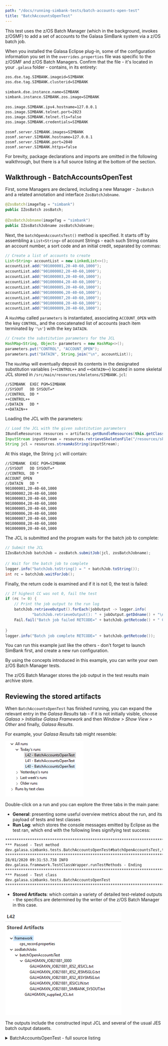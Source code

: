 ```yaml
---
path: "/docs/running-simbank-tests/batch-accounts-open-test"
title: "BatchAccountsOpenTest"
---
```

This test uses the z/OS Batch Manager (which in the background, invokes z/OSMF) to add a set of accounts to the Galasa SimBank system via a z/OS batch job.

When you installed the Galasa Eclipse plug-in, some of the configuration information you set in the `overrides.properties` file was specific to the z/OSMF and z/OS Batch Managers. Confirm that the file - it's located in your `.galasa` folder - contains, in its entirety:

```properties
zos.dse.tag.SIMBANK.imageid=SIMBANK
zos.dse.tag.SIMBANK.clusterid=SIMBANK

simbank.dse.instance.name=SIMBANK
simbank.instance.SIMBANK.zos.image=SIMBANK

zos.image.SIMBANK.ipv4.hostname=127.0.0.1
zos.image.SIMBANK.telnet.port=2023
zos.image.SIMBANK.telnet.tls=false
zos.image.SIMBANK.credentials=SIMBANK

zosmf.server.SIMBANK.images=SIMBANK
zosmf.server.SIMBANK.hostname=127.0.0.1
zosmf.server.SIMBANK.port=2040
zosmf.server.SIMBANK.https=false
```

For brevity, package declarations and imports are omitted in the following walkthrough, but there is a full source listing at the bottom of the section.

## Walkthrough - BatchAccountsOpenTest

First, some Managers are declared, including a new Manager - `ZosBatch` and a related annotation and interface `ZosBatchJobname`.

```java
@ZosBatch(imageTag = "simbank")
public IZosBatch zosBatch;

@ZosBatchJobname(imageTag = "simbank")
public IZosBatchJobname zosBatchJobname;
```
Next, the `batchOpenAccountsTest()` method is specified. It starts off by assembling a `List<String>` of account Strings - each such String contains an account number, a sort code and an initial credit, separated by commas:

```java
// Create a list of accounts to create
List<String> accountList = new LinkedList<>();
accountList.add("901000001,20-40-60,1000");
accountList.add("901000002,20-40-60,1000");
accountList.add("901000003,20-40-60,1000");
accountList.add("901000004,20-40-60,1000");
accountList.add("901000005,20-40-60,1000");
accountList.add("901000006,20-40-60,1000");
accountList.add("901000007,20-40-60,1000");
accountList.add("901000008,20-40-60,1000");
accountList.add("901000009,20-40-60,1000");
```

A `HashMap` called `parameters` is instantiated, associating `ACCOUNT_OPEN` with the key `CONTROL`, and the concatenated list of accounts (each item terminated by `'\n'`) with the key `DATAIN`.

```java
// Create the substitution parameters for the JCL
HashMap<String, Object> parameters = new HashMap<>();
parameters.put("CONTROL", "ACCOUNT_OPEN");
parameters.put("DATAIN", String.join("\n", accountList));
```

The `HashMap` will eventually deposit its contents in the designated substitution variables (`++CONTROL++` and `++DATAIN++`) located in some skeletal JCL stored in `/src/main/resources/skeletons/SIMBANK.jcl`:

```
//SIMBANK  EXEC PGM=SIMBANK
//SYSOUT   DD SYSOUT=*
//CONTROL  DD *
++CONTROL++
//DATAIN   DD *
++DATAIN++
```
Loading the JCL with the parameters:
```java
// Load the JCL with the given substitution parameters
IBundleResources resources = artifacts.getBundleResources(this.getClass());
InputStream inputStream = resources.retrieveSkeletonFile("/resources/skeletons/SIMBANK.jcl", parameters);
String jcl = resources.streamAsString(inputStream);
```
At this stage, the String `jcl` will contain:
```
//SIMBANK  EXEC PGM=SIMBANK
//SYSOUT   DD SYSOUT=*
//CONTROL  DD *
ACCOUNT_OPEN
//DATAIN   DD *
901000001,20-40-60,1000
901000002,20-40-60,1000
901000003,20-40-60,1000
901000004,20-40-60,1000
901000005,20-40-60,1000
901000006,20-40-60,1000
901000007,20-40-60,1000
901000008,20-40-60,1000
901000009,20-40-60,1000
```
The JCL is submitted and the program waits for the batch job to complete:
```java
// Submit the JCL
IZosBatchJob batchJob = zosBatch.submitJob(jcl, zosBatchJobname);

// Wait for the batch job to complete
logger.info("batchJob.toString() = " + batchJob.toString());
int rc = batchJob.waitForJob();
```
Finally, the return code is examined and if it is not 0, the test is failed:
```java
// If highest CC was not 0, fail the test
if (rc != 0) {
	// Print the job output to the run log
	batchJob.retrieveOutput().forEach(jobOutput -> logger.info(
			"batchJob.retrieveOutput(): " + jobOutput.getDdname() + "\n" + jobOutput.getRecords() + "\n"));
	Fail.fail("Batch job failed RETCODE=" + batchJob.getRetcode() + " Check batch job output");

}
logger.info("Batch job complete RETCODE=" + batchJob.getRetcode());
```
You can run this example just like the others - don't forget to launch SimBank first, and create a new run configuration.

By using the concepts introduced in this example, you can write your own z/OS Batch Manager tests.

The z/OS Batch Manager stores the job output in the test results main archive store.

## Reviewing the stored artifacts
When `BatchAccountsOpenTest` has finished running, you can expand the relevant entry in the *Galasa Results* tab - if it is not initially visible, choose *Galasa > Initialise Galasa Framework* and then *Window > Show View > Other* and finally, *Galasa Results*. 

For example, your *Galasa Results* tab might resemble:

![Galasa Results](./galasa-results.png)

Double-click on a run and you can explore the three tabs in the main pane:

* <b>General</b>: presenting some useful overview metrics about the run, and its payload of tests and test classes
* <b>Run Log</b>: which stores the console messages emitted by Eclipse as the test ran, which end with the following lines signifying test success:

```
****************************************************************************************************
*** Passed - Test method dev.galasa.simbanks.tests.BatchAccountsOpenTest#batchOpenAccountsTest,type=Test
****************************************************************************************************
28/01/2020 09:31:53.738 INFO dev.galasa.framework.TestClassWrapper.runTestMethods - Ending
****************************************************************************************************
*** Passed - Test class dev.galasa.simbanks.tests.BatchAccountsOpenTest
****************************************************************************************************

```

* <b>Stored Artifacts</b>: which contain a variety of detailed test-related outputs - the specifics are determined by the writer of the z/OS Batch Manager in this case.

![Stored Artifacts](./stored-artifacts.png)

The outputs include the constructed input JCL and several of the usual JES batch output datasets.

<details>
<summary>BatchAccountsOpenTest - full source listing</summary>

```java
package dev.galasa.simbanks.tests;

import java.io.IOException;
import java.io.InputStream;
import java.util.HashMap;
import java.util.LinkedList;
import java.util.List;

import org.apache.commons.logging.Log;
import org.assertj.core.api.Fail;

import dev.galasa.Test;
import dev.galasa.artifact.ArtifactManager;
import dev.galasa.artifact.IArtifactManager;
import dev.galasa.artifact.IBundleResources;
import dev.galasa.artifact.TestBundleResourceException;
import dev.galasa.core.manager.Logger;
import dev.galasa.zos.IZosImage;
import dev.galasa.zos.ZosImage;
import dev.galasa.zosbatch.IZosBatch;
import dev.galasa.zosbatch.IZosBatchJob;
import dev.galasa.zosbatch.IZosBatchJobname;
import dev.galasa.zosbatch.ZosBatch;
import dev.galasa.zosbatch.ZosBatchException;
import dev.galasa.zosbatch.ZosBatchJobname;

@Test
public class BatchAccountsOpenTest {

	@ZosImage(imageTag = "simbank")
	public IZosImage image;

	@ZosBatch(imageTag = "simbank")
	public IZosBatch zosBatch;

	@ZosBatchJobname(imageTag = "simbank")
	public IZosBatchJobname zosBatchJobname;

	@ArtifactManager
	public IArtifactManager artifacts;

	@Logger
	public Log logger;

	/**
	 * Test which uses the SIMBANK batch job to open a number of new accounts. The
	 * test passes if the job completes successfully (RC=0000)
	 * 
	 * @throws TestBundleResourceException
	 * @throws IOException
	 * @throws ZosBatchException
	 */
	@Test
	public void batchOpenAccountsTest() throws TestBundleResourceException, IOException, ZosBatchException {
		// Create a list of accounts to create
		List<String> accountList = new LinkedList<>();
		accountList.add("901000001,20-40-60,1000");
		accountList.add("901000002,20-40-60,1000");
		accountList.add("901000003,20-40-60,1000");
		accountList.add("901000004,20-40-60,1000");
		accountList.add("901000005,20-40-60,1000");
		accountList.add("901000006,20-40-60,1000");
		accountList.add("901000007,20-40-60,1000");
		accountList.add("901000008,20-40-60,1000");
		accountList.add("901000009,20-40-60,1000");

		// Create the substitution parameters for the JCL
		HashMap<String, Object> parameters = new HashMap<>();
		parameters.put("CONTROL", "ACCOUNT_OPEN");
		parameters.put("DATAIN", String.join("\n", accountList));

		// Load the JCL with the given substitution parameters
		IBundleResources resources = artifacts.getBundleResources(this.getClass());
		InputStream inputStream = resources.retrieveSkeletonFile("/resources/skeletons/SIMBANK.jcl", parameters);
		String jcl = resources.streamAsString(inputStream);

		// Submit the JCL
		IZosBatchJob batchJob = zosBatch.submitJob(jcl, zosBatchJobname);

		// Wait for the batch job to complete
		logger.info("batchJob.toString() = " + batchJob.toString());
		int rc = batchJob.waitForJob();

		// If highest CC was not 0, fail the test
		if (rc != 0) {
			// Print the job output to the run log
			batchJob.retrieveOutput().forEach(jobOutput -> logger.info(
					"batchJob.retrieveOutput(): " + jobOutput.getDdname() + "\n" + jobOutput.getRecords() + "\n"));
			Fail.fail("Batch job failed RETCODE=" + batchJob.getRetcode() + " Check batch job output");

		}
		logger.info("Batch job complete RETCODE=" + batchJob.getRetcode());
	}
}

```
</details>

